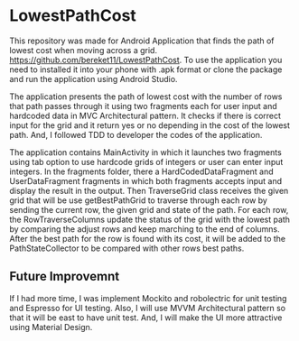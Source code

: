 # LowestPathCost

This repository was made for Android Application that finds the path of lowest cost when moving across a grid. 
https://github.com/bereket11/LowestPathCost. To use the application you need to installed it into your phone with .apk format or clone the package and run the application using Android Studio. 

The application presents the path of lowest cost with the number of rows that path passes through it using two fragments each for user input and hardcoded data in MVC Architectural pattern. It checks if there is correct input for the grid and it return yes or no depending in the cost of the lowest path. And, I followed TDD to developer the codes of the application. 

The application contains MainActivity in which it launches two fragments using tab option to use hardcode grids of integers or user can enter input integers. In the fragments folder, there a HardCodedDataFragment and UserDataFragment fragments in which both fragments accepts input and display the result in the output. Then TraverseGrid class receives the given grid that will be use getBestPathGrid to traverse through each row by sending the current row, the given grid and state of the path. For each row, the RowTraverseColumns update the status of the grid with the lowest path by comparing the adjust rows and keep marching to the end of columns. After the best path for the row is found with its cost, it will be added to the PathStateCollector to be compared with other rows best paths.

Future Improvemnt
-----------------
If I had more time, I was implement Mockito and robolectric for unit testing and Espresso for UI testing. Also, I will use MVVM Architectural pattern so that it will be east to have unit test. And, I will make the UI more attractive using Material Design. 
